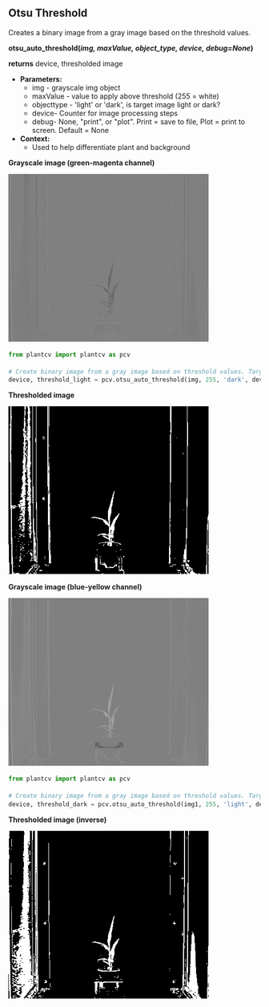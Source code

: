 ## Otsu Threshold

Creates a binary image from a gray image based on the threshold values. 

**otsu_auto_threshold(*img, maxValue, object_type, device, debug=None*)**

**returns** device, thresholded image

- **Parameters:**
    - img - grayscale img object
    - maxValue - value to apply above threshold (255 = white)
    - objecttype - 'light' or 'dark', is target image light or dark?
    - device- Counter for image processing steps
    - debug- None, "print", or "plot". Print = save to file, Plot = print to screen. Default = None
- **Context:**
    - Used to help differentiate plant and background

**Grayscale image (green-magenta channel)**

![Screenshot](img/documentation_images/otsu_threshold/original_image1.jpg)


```python
from plantcv import plantcv as pcv

# Create binary image from a gray image based on threshold values. Targeting light objects in the image.
device, threshold_light = pcv.otsu_auto_threshold(img, 255, 'dark', device, debug="print")
```

**Thresholded image**

![Screenshot](img/documentation_images/otsu_threshold/thresholded_dark.jpg)

**Grayscale image (blue-yellow channel)**

![Screenshot](img/documentation_images/otsu_threshold/original_image.jpg)

```python
from plantcv import plantcv as pcv

# Create binary image from a gray image based on threshold values. Targeting dark objects in the image.
device, threshold_dark = pcv.otsu_auto_threshold(img1, 255, 'light', device, debug="print")
```

**Thresholded image (inverse)**

![Screenshot](img/documentation_images/otsu_threshold/thresholded_light.jpg)
